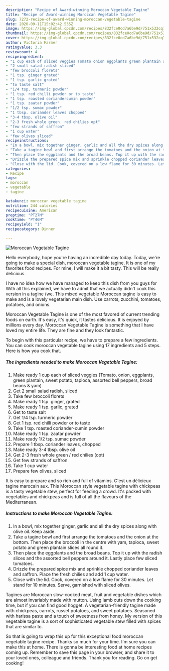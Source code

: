 ```yaml
---
description: "Recipe of Award-winning Moroccan Vegetable Tagine"
title: "Recipe of Award-winning Moroccan Vegetable Tagine"
slug: 7272-recipe-of-award-winning-moroccan-vegetable-tagine
date: 2020-09-11T15:02:42.535Z
image: https://img-global.cpcdn.com/recipes/832fce0cd7a6be9d/751x532cq70/moroccan-vegetable-tagine-recipe-main-photo.jpg
thumbnail: https://img-global.cpcdn.com/recipes/832fce0cd7a6be9d/751x532cq70/moroccan-vegetable-tagine-recipe-main-photo.jpg
cover: https://img-global.cpcdn.com/recipes/832fce0cd7a6be9d/751x532cq70/moroccan-vegetable-tagine-recipe-main-photo.jpg
author: Victoria Farmer
ratingvalue: 3.3
reviewcount: 4
recipeingredient:
- "1 cup each of sliced veggies Tomato onion eggplants green plantain sweet potato tapioca assorted bell peppers broad beans  yam"
- "2 small salad radish sliced"
- "few broccoli florets"
- "1 tsp. ginger grated"
- "1 tsp. garlic grated"
- "to taste salt"
- "1/4 tsp. turmeric powder"
- "1 tsp. red chilli powder or to taste"
- "1 tsp. roasted coriandercumin powder"
- "1 tsp. zaatar powder"
- "1/2 tsp. sumac powder"
- "1 tbsp. coriander leaves chopped"
- "3-4 tbsp. olive oil"
- "2-3 fresh whole green  red chilies opt"
- "few strands of saffron"
- "1 cup water"
- "few olives sliced"
recipeinstructions:
- "In a bowl, mix together ginger, garlic and all the dry spices along with olive oil. Keep aside."
- "Take a tagine bowl and first arrange the tomatoes and the onion at the bottom. Then place the broccoli in the centre with yam, tapioca, sweet potato and green plantain slices all round it."
- "Then place the eggplants and the broad beans. Top it up with the radish slices and the assorted bell peppers around it. Lastly place few sliced tomatoes."
- "Drizzle the prepared spice mix and sprinkle chopped coriander leaves and saffron. Place the fresh chilies and add 1 cup water."
- "Close with the lid. Cook, covered on a low flame for 30 minutes. Let stand for 10 minutes. Serve, garnished with sliced olives."
categories:
- Recipe
tags:
- moroccan
- vegetable
- tagine

katakunci: moroccan vegetable tagine 
nutrition: 244 calories
recipecuisine: American
preptime: "PT27M"
cooktime: "PT46M"
recipeyield: "1"
recipecategory: Dinner

---
```



![Moroccan Vegetable Tagine](https://img-global.cpcdn.com/recipes/832fce0cd7a6be9d/751x532cq70/moroccan-vegetable-tagine-recipe-main-photo.jpg)

Hello everybody, hope you're having an incredible day today. Today, we're going to make a special dish, moroccan vegetable tagine. It is one of my favorites food recipes. For mine, I will make it a bit tasty. This will be really delicious.

I have no idea how we have managed to keep this dish from you guys for With all this explained, we have to admit that we actually didn&#39;t cook this version in a tagine (we. This mixed vegetable Moroccan tagine is easy to make and is a lovely vegetarian main dish. Use carrots, zucchini, tomatoes, potatoes, and onions.

Moroccan Vegetable Tagine is one of the most favored of current trending foods on earth. It's easy, it's quick, it tastes delicious. It is enjoyed by millions every day. Moroccan Vegetable Tagine is something that I have loved my entire life. They are fine and they look fantastic.


To begin with this particular recipe, we have to prepare a few ingredients. You can cook moroccan vegetable tagine using 17 ingredients and 5 steps. Here is how you cook that.

<!--inarticleads1-->

##### The ingredients needed to make Moroccan Vegetable Tagine:

1. Make ready 1 cup each of sliced veggies (Tomato, onion, eggplants, green plantain, sweet potato, tapioca, assorted bell peppers, broad beans &amp; yam)
1. Get 2 small salad radish, sliced
1. Take few broccoli florets
1. Make ready 1 tsp. ginger, grated
1. Make ready 1 tsp. garlic, grated
1. Get to taste salt
1. Get 1/4 tsp. turmeric powder
1. Get 1 tsp. red chilli powder or to taste
1. Take 1 tsp. roasted coriander-cumin powder
1. Make ready 1 tsp. zaatar powder
1. Make ready 1/2 tsp. sumac powder
1. Prepare 1 tbsp. coriander leaves, chopped
1. Make ready 3-4 tbsp. olive oil
1. Get 2-3 fresh whole green / red chilies (opt)
1. Get few strands of saffron
1. Take 1 cup water
1. Prepare few olives, sliced


It is easy to prepare and so rich and full of vitamins. C&#39;est un délicieux tagine marocain aux. This Moroccan style vegetable tagine with chickpeas is a tasty vegetable stew, perfect for feeding a crowd. It&#39;s packed with vegetables and chickpeas and is full of all the flavours of the Mediterranean. 

<!--inarticleads2-->

##### Instructions to make Moroccan Vegetable Tagine:

1. In a bowl, mix together ginger, garlic and all the dry spices along with olive oil. Keep aside.
1. Take a tagine bowl and first arrange the tomatoes and the onion at the bottom. Then place the broccoli in the centre with yam, tapioca, sweet potato and green plantain slices all round it.
1. Then place the eggplants and the broad beans. Top it up with the radish slices and the assorted bell peppers around it. Lastly place few sliced tomatoes.
1. Drizzle the prepared spice mix and sprinkle chopped coriander leaves and saffron. Place the fresh chilies and add 1 cup water.
1. Close with the lid. Cook, covered on a low flame for 30 minutes. Let stand for 10 minutes. Serve, garnished with sliced olives.


Tagines are Moroccan slow-cooked meat, fruit and vegetable dishes which are almost invariably made with mutton. Using lamb cuts down the cooking time, but if you can find good hogget. A vegetarian-friendly tagine made with chickpeas, carrots, russet potatoes, and sweet potatoes. Seasoned with harissa paste and a touch of sweetness from honey. My version of this vegetable tagine is a sort of sophisticated vegetable stew filled with spices that are similar to. 

So that is going to wrap this up for this exceptional food moroccan vegetable tagine recipe. Thanks so much for your time. I'm sure you can make this at home. There is gonna be interesting food at home recipes coming up. Remember to save this page in your browser, and share it to your loved ones, colleague and friends. Thank you for reading. Go on get cooking!
